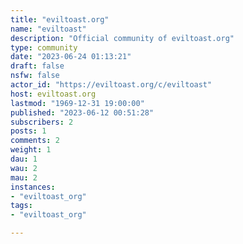 ```yaml
---
title: "eviltoast.org" 
name: "eviltoast"
description: "Official community of eviltoast.org"
type: community
date: "2023-06-24 01:13:21"
draft: false
nsfw: false
actor_id: "https://eviltoast.org/c/eviltoast"
host: eviltoast.org
lastmod: "1969-12-31 19:00:00"
published: "2023-06-12 00:51:28"
subscribers: 2
posts: 1
comments: 2
weight: 1
dau: 1
wau: 2
mau: 2
instances:
- "eviltoast_org"
tags: 
- "eviltoast_org"

---
```

